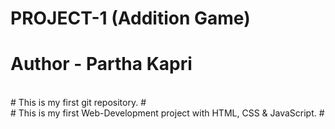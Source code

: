 # PROJECT-1 (Addition Game)

# Author - Partha Kapri
<br>
# This is my first git repository. #
<br>
# This is my first Web-Development project with HTML, CSS & JavaScript. #
